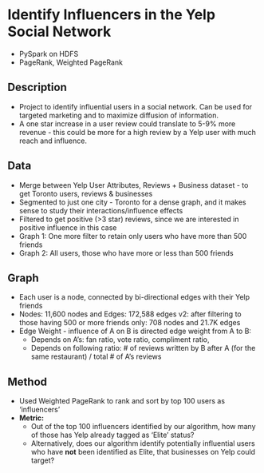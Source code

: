 # Identify Influencers in the Yelp Social Network

- PySpark on HDFS
- PageRank, Weighted PageRank

## Description 
- Project to identify influential users in a social network. Can be used for targeted marketing and to maximize diffusion of information. 
- A one star increase in a user review could translate to 5-9% more revenue - this could be more for a high review by a Yelp user with much reach and influence.

## Data
- Merge between Yelp User Attributes, Reviews + Business dataset - to get Toronto users, reviews & businesses
- Segmented to just one city - Toronto for a dense graph, and it makes sense to study their interactions/influence effects
- Filtered to get positive (>3 star) reviews, since we are interested in positive influence in this case
- Graph 1: One more filter to retain only users who have more than 500 friends
- Graph 2: All users, those who have more or less than 500 friends

## Graph 
- Each user is a node, connected by bi-directional edges with their Yelp friends 
- Nodes: 11,600 nodes and Edges: 172,588 edges v2: after filtering to those having 500 or more friends only: 708 nodes and 21.7K edges
- Edge Weight - influence of A on B is directed edge weight from A to B:
  - Depends on A’s: fan ratio, vote ratio, compliment ratio,
  - Depends on following ratio: # of reviews written by B after A (for the same restaurant) / total # of A’s reviews

## Method
- Used Weighted PageRank to rank and sort by top 100 users as ‘influencers’
- **Metric:** 
  -  Out of the top 100 influencers identified by our algorithm, how many of those has Yelp already tagged as ‘Elite’ status? 
  -  Alternatively, does our algorithm identify potentially influential users who have **not** been identified as Elite, that businesses on Yelp could target?
